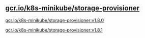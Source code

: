 
[gcr.io/k8s-minikube/storage-provisioner](https://hub.docker.com/r/anjia0532/k8s-minikube.storage-provisioner/tags/)
-----


[gcr.io/k8s-minikube/storage-provisioner:v1.8.0](https://hub.docker.com/r/anjia0532/k8s-minikube.storage-provisioner/tags/)


[gcr.io/k8s-minikube/storage-provisioner:v1.8.1](https://hub.docker.com/r/anjia0532/k8s-minikube.storage-provisioner/tags/)


